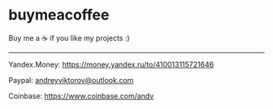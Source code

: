 # buymeacoffee
Buy me a ☕️ if you like my projects :)

----------

Yandex.Money: https://money.yandex.ru/to/410013115721646

Paypal: andreyviktorov@outlook.com

Coinbase: https://www.coinbase.com/andv
